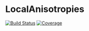 # LocalAnisotropies

[![Build Status](https://travis-ci.com/rmcaixeta/LocalAnisotropies.jl.svg?branch=master)](https://travis-ci.com/rmcaixeta/LocalAnisotropies.jl)
[![Coverage](https://codecov.io/gh/rmcaixeta/LocalAnisotropies.jl/branch/master/graph/badge.svg)](https://codecov.io/gh/rmcaixeta/LocalAnisotropies.jl)
